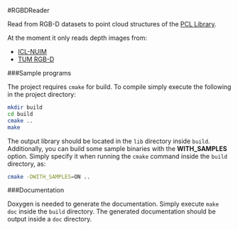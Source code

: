 #RGBDReader

Read from RGB-D datasets to point cloud structures of the [PCL Library](http://pointclouds.org/).

At the moment it only reads depth images from:

* [ICL-NUIM](http://www.doc.ic.ac.uk/~ahanda/VaFRIC/iclnuim.html)
* [TUM RGB-D](http://vision.in.tum.de/data/datasets/rgbd-dataset)

###Sample programs

The project requires `cmake` for build. To compile simply execute the 
following in the project directory:

```bash
mkdir build
cd build
cmake ..
make
```

The output library should be located in the `lib` directory inside `build`. 
Additionally, you can build some sample binaries with the **WITH_SAMPLES** 
option. Simply specify it when running the `cmake` command inside the `build` 
directory, as:

```bash
cmake -DWITH_SAMPLES=ON ..
```

###Documentation

Doxygen is needed to generate the documentation. Simply execute `make doc` 
inside the `build` directory. The generated documentation should be output 
inside a `doc` directory.
